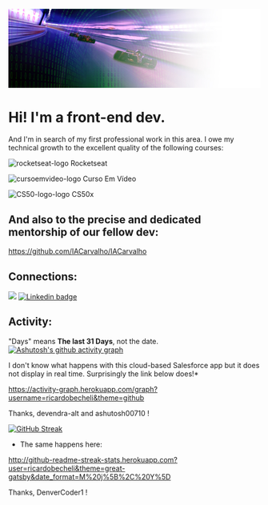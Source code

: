 ![](https://github.com/ricardobecheli/ricardobecheli/blob/main/images/monacode.jpg)


# Hi! I'm a front-end dev.

And I'm in search of my first professional work in this area. I owe my technical growth to the excellent quality of the following courses:

<img src="https://avatars.githubusercontent.com/u/69590972?s=200&v=4" alt="rocketseat-logo" width="100"/> Rocketseat

<img src="https://avatars.githubusercontent.com/u/8683385?s=200&v=4" alt="cursoemvideo-logo" width="100"> Curso Em Vídeo

<img src="https://camo.githubusercontent.com/e102fc78838d08dc4d36cec7006a3cf89cbd397892588b6ed16d33af0f374255/68747470733a2f2f676f6f2e676c2f6d4a774e5543" alt="CS50-logo-logo" width="100"> CS50x

## And also to the precise and dedicated mentorship of our fellow dev:
https://github.com/IACarvalho/IACarvalho


## Connections:

<a href="mailto:ricardobarrosbecheli@gmail.com"> <img src="https://img.shields.io/badge/Gmail-D14836?style=for-the-badge&logo=gmail&logoColor=white"/></a>
[![Linkedin badge](https://img.shields.io/badge/LinkedIn-0077B5?style=for-the-badge&logo=linkedin&logoColor=white)](https://www.linkedin.com/in/ricardo-becheli-36843659/)

## Activity:

"Days" means **The last 31 Days**, not the date.
[![Ashutosh's github activity graph](https://activity-graph.herokuapp.com/graph?username=ricardobecheli&theme=github)](https://github.com/ricardobecheli?tab=repositories)

I don't know what happens with this cloud-based Salesforce app but it does not display in real time. Surprisingly the link below does!*

https://activity-graph.herokuapp.com/graph?username=ricardobecheli&theme=github

Thanks, devendra-alt and ashutosh00710 !

[![GitHub Streak](http://github-readme-streak-stats.herokuapp.com?user=ricardobecheli&theme=great-gatsby&date_format=M%20j%5B%2C%20Y%5D)](https://git.io/streak-stats)

* The same happens here:

http://github-readme-streak-stats.herokuapp.com?user=ricardobecheli&theme=great-gatsby&date_format=M%20j%5B%2C%20Y%5D

Thanks, DenverCoder1 !
